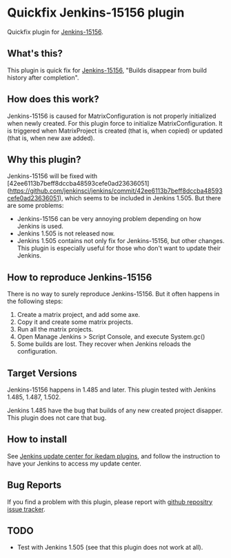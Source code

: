 Quickfix Jenkins-15156 plugin
=============================

Quickfix plugin for [Jenkins-15156](https://issues.jenkins-ci.org/browse/JENKINS-15156).

What's this?
------------

This plugin is quick fix for [Jenkins-15156](https://issues.jenkins-ci.org/browse/JENKINS-15156), "Builds disappear from build history after completion".

How does this work?
-------------------

Jenkins-15156 is caused for MatrixConfiguration is not properly initialized when newly created.
For this plugin force to initialize MatrixConfiguration.
It is triggered when MatrixProject is created (that is, when copied) or updated (that is, when new axe added).

Why this plugin?
----------------

Jenkins-15156 will be fixed with [42ee6113b7beff8dccba48593cefe0ad23636051] (https://github.com/jenkinsci/jenkins/commit/42ee6113b7beff8dccba48593cefe0ad23636051), which seems to be included in Jenkins 1.505.
But there are some problems:

* Jenkins-15156 can be very annoying problem depending on how Jenkins is used.
* Jenkins 1.505 is not released now.
* Jenkins 1.505 contains not only fix for Jenkins-15156, but other changes. This plugin is especially useful for those who don't want to update their Jenkins.

How to reproduce Jenkins-15156
------------------------------

There is no way to surely reproduce Jenkins-15156.
But it often happens in the following steps:

1. Create a matrix project, and add some axe.
2. Copy it and create some matrix projects.
3. Run all the matrix projects.
4. Open Manage Jenkins > Script Console, and execute System.gc()
5. Some builds are lost. They recover when Jenkins reloads the configuration.

Target Versions
---------------

Jenkins-15156 happens in 1.485 and later.
This plugin tested with Jenkins 1.485, 1.487, 1.502.

Jenkins 1.485 have the bug that builds of any new created project disapper.
This plugin does not care that bug.

How to install
--------------

See [Jenkins update center for ikedam plugins](http://ikedam.github.com/jenkins-update-center/), and follow the instruction to have your Jenkins to access my update center.

Bug Reports
-----------

If you find a problem with this plugin, please report with [github repositry issue tracker](https://github.com/ikedam/quickfix15156/issues).

TODO
----

* Test with Jenkins 1.505 (see that this plugin does not work at all).
